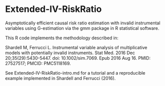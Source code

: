 # Extended-IV-RiskRatio
Asymptotically efficient causal risk ratio estimation with invalid instrumental variables using G-estimation via the gmm package in R statistical software.

This R code implements the methodology described in:

Shardell M, Ferrucci L. Instrumental variable analysis of multiplicative models with potentially invalid instruments. Stat Med. 2016 Dec 20;35(29):5430-5447. doi: 10.1002/sim.7069. Epub 2016 Aug 16. PMID: 27527517; PMCID: PMC5118169.

See Extended-IV-RiskRatio-intro.md for a tutorial and a reproducible example implemented in Shardell and Ferrucci (2016).
